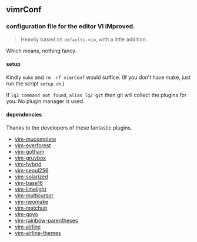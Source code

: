## vimrConf
### configuration file for the editor VI iMproved.

> Heavily based on `defaults.vim`, with a little addition.

Which means, nothing fancy.

#### setup

Kindly `make` and `rm -rf vimrConf` would suffice. (If you don't have make, just run the script `setup.sh`.)

If `lg2 command not found`, `alias lg2 git` then git will collect the plugins for you. No plugin manager is used.

#### dependencies

Thanks to the developers of these fantastic plugins.

- [vim-mucomplete](https://github.com/lifepillar/vim-mucomplete)
- [vim-everforest](https://github.com/sainnhe/everforest)
- [vim-gotham](https://github.com/whatyouhide/vim-gotham)
- [vim-gruvbox](https://github.com/morhetz/gruvbox)
- [vim-hybrid](https://github.com/kristijanhusak/vim-hybrid-material)
- [vim-seoul256](https://github.com/junegunn/seoul256.vim)
- [vim-solarized](https://github.com/altercation/solarized)
- [vim-base16](https://github.com/chriskempson/base16-vim)
- [vim-limelight](https://github.com/junegunn/limelight.vim)
- [vim-multicursor](https://github.com/paradigm/vim-multicursor)
- [vim-neomake](https://github.com/neomake/neomake)
- [vim-matchup](https://github.com/andymass/vim-matchup)
- [vim-goyo](https://github.com/junegunn/goyo.vim)
- [vim-rainbow-parentheses](https://github.com/junegunn/rainbow_parentheses.vim)
- [vim-airline](https://github.com/vim-airline/vim-airline)
- [vim-airline-themes](https://github.com/vim-airline/vim-airline-themes)

